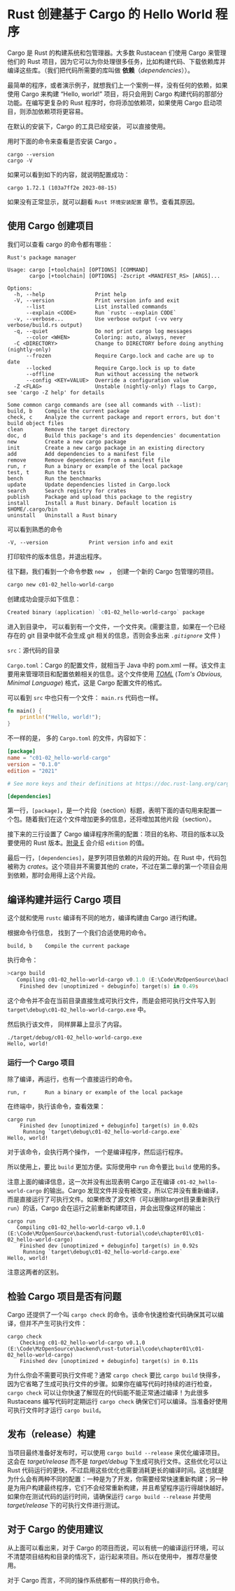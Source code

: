 # Rust 创建基于 Cargo 的 Hello World 程序

Cargo 是 Rust 的构建系统和包管理器。大多数 Rustacean 们使用 Cargo 来管理他们的 Rust 项目，因为它可以为你处理很多任务，比如构建代码、下载依赖库并编译这些库。（我们把代码所需要的库叫做 **依赖**（*dependencies*））。

最简单的程序，或者演示例子，就想我们上一个案例一样，没有任何的依赖，如果使用 Cargo 来构建 “Hello, world!” 项目，将只会用到 Cargo 构建代码的那部分功能。在编写更复杂的 Rust 程序时，你将添加依赖项，如果使用 Cargo 启动项目，则添加依赖项将更容易。

在默认的安装下，Cargo 的工具已经安装， 可以直接使用。 

用时下面的命令来查看是否安装 Cargo 。

```
cargo --version 
cargo -V
```

如果可以看到如下的内容，就说明配置成功： 

```
cargo 1.72.1 (103a7ff2e 2023-08-15)
```

如果没有正常显示，就可以翻看 `Rust 环境安装配置` 章节。查看其原因。

## 使用 Cargo 创建项目

我们可以查看 cargo 的命令都有哪些：

```shell
Rust's package manager

Usage: cargo [+toolchain] [OPTIONS] [COMMAND]
       cargo [+toolchain] [OPTIONS] -Zscript <MANIFEST_RS> [ARGS]...

Options:
  -h, --help                Print help
  -V, --version             Print version info and exit
      --list                List installed commands
      --explain <CODE>      Run `rustc --explain CODE`
  -v, --verbose...          Use verbose output (-vv very verbose/build.rs output)
  -q, --quiet               Do not print cargo log messages
      --color <WHEN>        Coloring: auto, always, never
  -C <DIRECTORY>            Change to DIRECTORY before doing anything (nightly-only)
      --frozen              Require Cargo.lock and cache are up to date
      --locked              Require Cargo.lock is up to date
      --offline             Run without accessing the network
      --config <KEY=VALUE>  Override a configuration value
  -Z <FLAG>                 Unstable (nightly-only) flags to Cargo, see 'cargo -Z help' for details

Some common cargo commands are (see all commands with --list):
build, b    Compile the current package
check, c    Analyze the current package and report errors, but don't build object files
clean       Remove the target directory
doc, d      Build this package's and its dependencies' documentation
new         Create a new cargo package
init        Create a new cargo package in an existing directory
add         Add dependencies to a manifest file
remove      Remove dependencies from a manifest file
run, r      Run a binary or example of the local package
test, t     Run the tests
bench       Run the benchmarks
update      Update dependencies listed in Cargo.lock
search      Search registry for crates
publish     Package and upload this package to the registry
install     Install a Rust binary. Default location is $HOME/.cargo/bin
uninstall   Uninstall a Rust binary
```

可以看到熟悉的命令

```
-V, --version             Print version info and exit
```

打印软件的版本信息，并退出程序。

往下翻，我们看到一个命令参数 `new ` ， 创建一个新的 Cargo 包管理的项目。

```powershell
cargo new c01-02_hello-world-cargo
```

创建成功会提示如下信息：

```powershell
Created binary (application) `c01-02_hello-world-cargo` package
```

进入到目录中， 可以看到有一个文件，一个文件夹。(需要注意，如果在一个已经存在的 git 目录中就不会生成 git 相关的信息，否则会多出来 *`.gitignore`*  文件 )

`src`：源代码的目录

`Cargo.toml`：Cargo 的配置文件，就相当于 Java 中的 pom.xml 一样。该文件主要用来管理项目和配置依赖相关的信息。这个文件使用 [*TOML*](https://toml.io/) (*Tom's Obvious, Minimal Language*) 格式，这是 Cargo 配置文件的格式。

可以看到 `src` 中也只有一个文件： `main.rs`  代码也一样。

```rust
fn main() {
    println!("Hello, world!");
}
```

不一样的是， 多的 `Cargo.toml` 的文件，内容如下：

```toml
[package]
name = "c01-02_hello-world-cargo"
version = "0.1.0"
edition = "2021"

# See more keys and their definitions at https://doc.rust-lang.org/cargo/reference/manifest.html

[dependencies]
```

第一行，`[package]`，是一个片段（section）标题，表明下面的语句用来配置一个包。随着我们在这个文件增加更多的信息，还将增加其他片段（section）。

接下来的三行设置了 Cargo 编译程序所需的配置：项目的名称、项目的版本以及要使用的 Rust 版本。[附录 E](https://kaisery.github.io/trpl-zh-cn/appendix-05-editions.html) 会介绍 `edition` 的值。

最后一行，`[dependencies]`，是罗列项目依赖的片段的开始。在 Rust 中，代码包被称为 *crates*。这个项目并不需要其他的 crate，不过在第二章的第一个项目会用到依赖，那时会用得上这个片段。

## 编译构建并运行 Cargo 项目

这个就和使用 `rustc` 编译有不同的地方，编译构建由 Cargo 进行构建。

根据命令行信息， 找到了一个我们合适使用的命令。

```
build, b    Compile the current package
```

执行命令：

```powershell
>cargo build
   Compiling c01-02_hello-world-cargo v0.1.0 (E:\Code\MzOpenSource\backend\rust-tutorial\code\chapter01\c01-02_hello-world-cargo)
    Finished dev [unoptimized + debuginfo] target(s) in 0.49s
```

这个命令并不会在当前目录直接生成可执行文件，而是会把可执行文件写入到 `target\debug\c01-02_hello-world-cargo.exe` 中。

然后执行该文件， 同样屏幕上显示了内容。

```
./target/debug/c01-02_hello-world-cargo.exe
Hello, world!
```

### 运行一个 Cargo 项目

除了编译，再运行，也有一个直接运行的命令。 

```
run, r      Run a binary or example of the local package
```

在终端中，执行该命令，查看效果：

```
cargo run
    Finished dev [unoptimized + debuginfo] target(s) in 0.02s
     Running `target\debug\c01-02_hello-world-cargo.exe`
Hello, world!
```

对于该命令，会执行两个操作， 一个是编译程序，然后运行程序。

所以使用上，要比 `build` 更加方便。实际使用中 `run` 命令要比 `build` 使用的多。

注意上面的编译信息，这一次并没有出现表明 Cargo 正在编译 `c01-02_hello-world-cargo` 的输出。Cargo 发现文件并没有被改变，所以它并没有重新编译，而是直接运行了可执行文件。如果修改了源文件（可以删除target目录重新执行 `run`）的话，Cargo 会在运行之前重新构建项目，并会出现像这样的输出：

```
cargo run
   Compiling c01-02_hello-world-cargo v0.1.0 (E:\Code\MzOpenSource\backend\rust-tutorial\code\chapter01\c01-02_hello-world-cargo)
    Finished dev [unoptimized + debuginfo] target(s) in 0.92s
     Running `target\debug\c01-02_hello-world-cargo.exe`
Hello, world!
```

注意这两者的区别。

## 检验 Cargo 项目是否有问题

Cargo 还提供了一个叫 `cargo check` 的命令。该命令快速检查代码确保其可以编译，但并不产生可执行文件：

```
cargo check
    Checking c01-02_hello-world-cargo v0.1.0 (E:\Code\MzOpenSource\backend\rust-tutorial\code\chapter01\c01-02_hello-world-cargo)
    Finished dev [unoptimized + debuginfo] target(s) in 0.11s
```

为什么你会不需要可执行文件呢？通常 `cargo check` 要比 `cargo build` 快得多，因为它省略了生成可执行文件的步骤。如果你在编写代码时持续的进行检查，`cargo check` 可以让你快速了解现在的代码能不能正常通过编译！为此很多 Rustaceans 编写代码时定期运行 `cargo check` 确保它们可以编译。当准备好使用可执行文件时才运行 `cargo build`。



## 发布（release）构建

当项目最终准备好发布时，可以使用 `cargo build --release` 来优化编译项目。这会在 *target/release* 而不是 *target/debug* 下生成可执行文件。这些优化可以让 Rust 代码运行的更快，不过启用这些优化也需要消耗更长的编译时间。这也就是为什么会有两种不同的配置：一种是为了开发，你需要经常快速重新构建；另一种是为用户构建最终程序，它们不会经常重新构建，并且希望程序运行得越快越好。如果你在测试代码的运行时间，请确保运行 `cargo build --release` 并使用 *target/release* 下的可执行文件进行测试。



## 对于 Cargo 的使用建议

从上面可以看出来，对于 Cargo 的项目而说，可以有统一的编译运行环境，可以不清楚项目结构和目录的情况下，运行起来项目。所以在使用中， 推荐尽量使用。

对于 Cargo 而言，不同的操作系统都有一样的执行命令。 